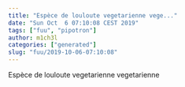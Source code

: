 ```yaml
---
title: "Espèce de louloute vegetarienne vege..."
date: "Sun Oct  6 07:10:08 CEST 2019"
tags: ["fuu", "pipotron"]
author: m1ch3l
categories: ["generated"]
slug: "fuu/2019-10-06-07:10:08"
---
```


Espèce de louloute vegetarienne vegetarienne
